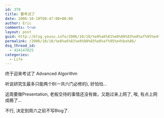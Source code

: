 ```yaml
---
id: 379
title: 要考试了
date: 2006-10-10T08:47:00+00:00
author: Eric
comments: true
layout: post
guid: http://blog.youxu.info/2006/10/10/%e8%a6%81%e8%80%83%e8%af%95%e4%ba%86/
permalink: /2006/10/10/%e8%a6%81%e8%80%83%e8%af%95%e4%ba%86/
dsq_thread_id:
  - 424147825
categories:
  - Life
---
```

终于迎来考试了 Advanced Algorithm
  
听说研究生最多只能两个B(一共六门必修的), 好怕怕&#8230;

这周要做Presentation, 老板交待的事情还没有做，又跑过来上网了, 唉, 有点上网成瘾了&#8230;

不行, 决定到周六之前不写Blog了.